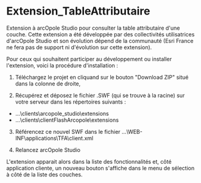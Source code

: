 Extension_TableAttributaire
===========================

Extension à arcOpole Studio pour consulter la table attributaire d'une couche.
Cette extension a été développée par des collectivités utilisatrices d'arcOpole Studio et son évolution dépend de la communauté (Esri France ne fera pas de support ni d'évolution sur cette extension).

Pour ceux qui souhaitent participer au développement ou installer l'extension, voici la procédure d'installation :

1) Téléchargez le projet en cliquand sur le bouton "Download ZIP" situé dans la colonne de droite,

2) Récupérez et déposez le fichier .SWF (qui se trouve à la racine) sur votre serveur dans les répertoires suivants :
  - ...\clients\arcopole_studio\extensions
  - ...\clients\clientFlashArcopole\extensions

3) Référencez ce nouvel SWF dans le fichier ...\WEB-INF\applications\TFA\client.xml

4) Relancez arcOpole Studio

L'extension apparait alors dans la liste des fonctionnalités et, côté application cliente, un nouveau bouton s'affiche dans le menu de sélection à côté de la liste des couches.
